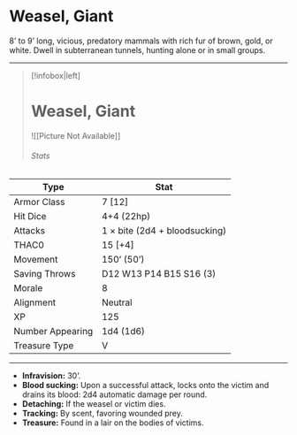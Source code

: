 # Weasel, Giant

8’ to 9’ long, vicious, predatory mammals with rich fur of brown, gold, or white. Dwell in subterranean tunnels, hunting alone or in small groups.

------
> [!infobox|left] 
>  # Weasel, Giant
>  ![[Picture Not Available]] 
>  ###### Stats 
| Type                    | Stat        |
| ---------------- | ------------------------------ | 
| Armor Class     | 7 [12]                         |
| Hit Dice         | 4+4 (22hp)                     |
| Attacks          | 1 × bite (2d4 + bloodsucking) |
| THAC0            | 15 [+4]                        |
| Movement         | 150’ (50’)                     |
| Saving Throws    | D12 W13 P14 B15 S16 (3)        |
| Morale           | 8                              |
| Alignment        | Neutral                        |
| XP               | 125                            |
| Number Appearing | 1d4 (1d6)                      |
| Treasure Type    | V                              |

------

- **Infravision:** 30’.
- **Blood sucking:** Upon a successful attack, locks onto the victim and drains its blood: 2d4 automatic damage per round.
- **Detaching:** If the weasel or victim dies.
- **Tracking:** By scent, favoring wounded prey.
- **Treasure:** Found in a lair on the bodies of victims.